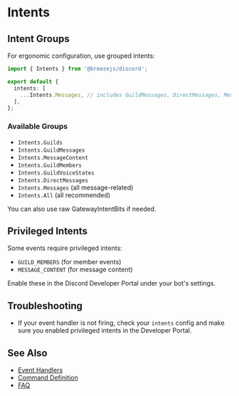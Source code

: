 # Intents

## Intent Groups

For ergonomic configuration, use grouped intents:

```ts
import { Intents } from '@breezejs/discord';

export default {
  intents: [
    ...Intents.Messages, // includes GuildMessages, DirectMessages, MessageContent
  ],
};
```

### Available Groups
- `Intents.Guilds`
- `Intents.GuildMessages`
- `Intents.MessageContent`
- `Intents.GuildMembers`
- `Intents.GuildVoiceStates`
- `Intents.DirectMessages`
- `Intents.Messages` (all message-related)
- `Intents.All` (all recommended)

You can also use raw GatewayIntentBits if needed.

## Privileged Intents
Some events require privileged intents:
- `GUILD_MEMBERS` (for member events)
- `MESSAGE_CONTENT` (for message content)

Enable these in the Discord Developer Portal under your bot's settings.

## Troubleshooting
- If your event handler is not firing, check your `intents` config and make sure you enabled privileged intents in the Developer Portal.

## See Also
- [Event Handlers](events.md)
- [Command Definition](commands.md)
- [FAQ](faq.md) 
